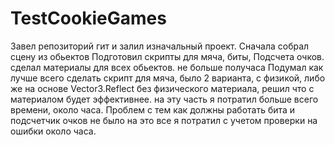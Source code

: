 # TestCookieGames

Завел репозиторий гит и залил изначальный проект.
Сначала собрал сцену из обьектов
Подготовил скрипты для мяча, биты, Подсчета очков.
сделал материалы для всех обьектов. 
не больше получаса
Подумал как лучше всего сделать скрипт для мяча, было 2 варианта, с физикой, либо же на основе Vector3.Reflect без физического материала, решил что с материалом будет эффективнее.
 на эту часть я потратил больше всего времени, около часа.
Проблем с тем как должны работать бита и подсчетчик очков не было 
на это все я потратил с учетом проверки на ошибки около часа.
